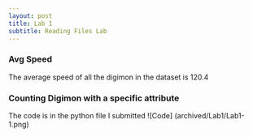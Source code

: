 ```yaml
---
layout: post
title: Lab 1
subtitle: Reading Files Lab
---
```


### Avg Speed
The average speed of all the digimon in the dataset is 120.4

### Counting Digimon with a specific attribute
The code is in the python file I submitted
![Code] (archived/Lab1/Lab1-1.png)

### 
